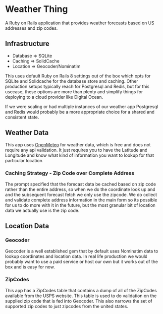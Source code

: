 # Weather Thing

A Ruby on Rails application that provides weather forecasts based on US addresses and zip codes.

## Infrastructure
+ Database => SQLite
+ Caching => SolidCache
+ Location => Geocoder/Nominatim

This uses default Ruby on Rails 8 settings out of the box which opts for SQLite and Solidcache for the database store and caching. Other production setups typically reach for Postgresql and Redis, but for this usecase, these options are more than plenty and simplify things for deploying to a cloud provider like Digital Ocean. 

If we were scaling or had multiple instances of our weather app Postgresql and Redis would probably be a more appropriate choice for a shared and consistent state.

## Weather Data
This app uses [OpenMeteo](https://open-meteo.com/en/docs) for weather data, which is free and does not require any api validation. It just requires you to have the Latitude and Longitude and know what kind of information you want to lookup for that particular location.

### Caching Strategy - Zip Code over Complete Address
The prompt specified that the forecast data be cached based on zip code rather than the entire address, so when we do the coordinate look up and and the subsequent forecast fetch we only use the zipcode. We do collect and validate complete address information in the main form so its possible for us to do more with it in the future, but the most granular bit of location data we actually use is the zip code.

## Location Data
### Geocoder
Geocoder is a well established gem that by default uses Nominatim data to lookup coordinates and location data. In real life production we would probably want to use a paid service or host our own but it works out of the box and is easy for now. 

### ZipCodes
This app has a ZipCodes table that contains a dump of all of the ZipCodes available from the USPS website. This table is used to do validation on the supplied zip code that is fed into Geocoder. This also narrows the set of supported zip codes to just zipcodes from the united states.


